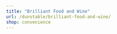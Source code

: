 ```yaml
---
title: "Brilliant Food and Wine"
url: /dunstable/brilliant-food-and-wine/
shop: convenience
---
```


